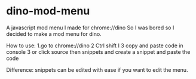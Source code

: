 # dino-mod-menu
A javascript mod menu I made for chrome://dino
So I was bored so I decided to make a mod menu for dino.

How to use:
1.go to chrome://dino 
2 Ctrl shift I 
3 copy and paste code in console 
3 or click source then snippets and create a snippet and paste the code 

Difference: snippets can be edited with ease if you want to edit the menu.
